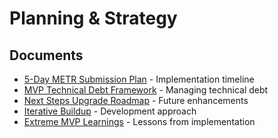 # Planning & Strategy

## Documents

- [5-Day METR Submission Plan](5-day-metr-submission-plan.md) - Implementation timeline
- [MVP Technical Debt Framework](mvp-technical-debt-framework.md) - Managing technical debt
- [Next Steps Upgrade Roadmap](next-steps-upgrade-roadmap.md) - Future enhancements
- [Iterative Buildup](iterative-buildup.md) - Development approach
- [Extreme MVP Learnings](extreme-mvp-learnings.md) - Lessons from implementation
